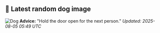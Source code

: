 ## 🐶 Latest random dog image
![Dog](https://images.dog.ceo/breeds/shihtzu/n02086240_12342.jpg)
**Advice:** "Hold the door open for the next person."
*Updated: 2025-08-05 05:49 UTC*
